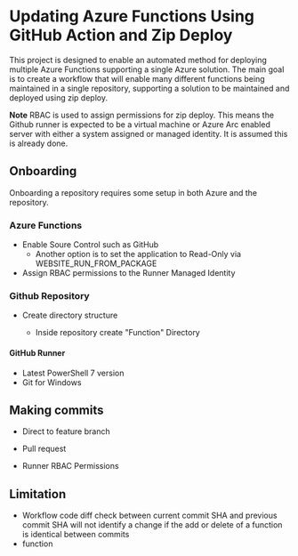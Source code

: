 # Updating Azure Functions Using GitHub Action and Zip Deploy

This project is designed to enable an automated method for deploying multiple Azure Functions supporting a single Azure solution. The main goal is to create a workflow that will enable many different functions being maintained in a single repository, supporting a solution to be maintained and deployed using zip deploy.

**Note**
RBAC is used to assign permissions for zip deploy. This means the Github runner is expected to be a virtual machine or Azure Arc enabled server with either a system assigned or managed identity. It is assumed this is already done.

## Onboarding

Onboarding a repository requires some setup in both Azure and the repository.

### Azure Functions

- Enable Soure Control such as GitHub
  - Another option is to set the application to Read-Only via WEBSITE_RUN_FROM_PACKAGE
- Assign RBAC permissions to the Runner Managed Identity

### Github Repository

- Create directory structure

  - Inside repository create "Function" Directory

#### GitHub Runner

- Latest PowerShell 7 version
- Git for Windows

## Making commits

- Direct to feature branch
- Pull request

- Runner RBAC Permissions

## Limitation

- Workflow code diff check between current commit SHA and previous commit SHA will not identify a change if the add or delete of a function is identical between commits
- function
